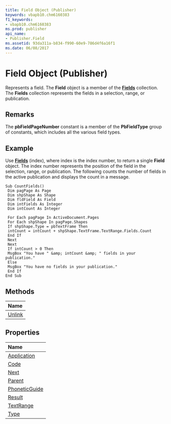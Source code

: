 ```yaml
---
title: Field Object (Publisher)
keywords: vbapb10.chm6160383
f1_keywords:
- vbapb10.chm6160383
ms.prod: publisher
api_name:
- Publisher.Field
ms.assetid: 93da311a-b834-f990-60e9-786d4f6a16f1
ms.date: 06/08/2017
---
```



# Field Object (Publisher)

Represents a field. The  **Field** object is a member of the **[Fields](Publisher.Fields.md)** collection. The **Fields** collection represents the fields in a selection, range, or publication.
 


## Remarks

The  **pbFieldPageNumber** constant is a member of the **PbFieldType** group of constants, which includes all the various field types.
 

 

## Example

Use  **[Fields](Publisher.TextRange.Fields.md)** (index), where index is the index number, to return a single **Field** object. The index number represents the position of the field in the selection, range, or publication. The following counts the number of fields in the active publication and displays the count in a message.
 

 

```
Sub CountFields() 
 Dim pagPage As Page 
 Dim shpShape As Shape 
 Dim fldField As Field 
 Dim intFields As Integer 
 Dim intCount As Integer 
 
 For Each pagPage In ActiveDocument.Pages 
 For Each shpShape In pagPage.Shapes 
 If shpShape.Type = pbTextFrame Then 
 intCount = intCount + shpShape.TextFrame.TextRange.Fields.Count 
 End If 
 Next 
 Next 
 If intCount > 0 Then 
 MsgBox "You have " &amp; intCount &amp; " fields in your publication." 
 Else 
 MsgBox "You have no fields in your publication." 
 End If 
End Sub
```


## Methods



|**Name**|
|:-----|
|[Unlink](Publisher.Field.Unlink.md)|

## Properties



|**Name**|
|:-----|
|[Application](Publisher.Field.Application.md)|
|[Code](Publisher.Field.Code.md)|
|[Next](Publisher.Field.Next.md)|
|[Parent](Publisher.Field.Parent.md)|
|[PhoneticGuide](Publisher.Field.PhoneticGuide.md)|
|[Result](Publisher.Field.Result.md)|
|[TextRange](Publisher.Field.TextRange.md)|
|[Type](Publisher.field.type.md)|

